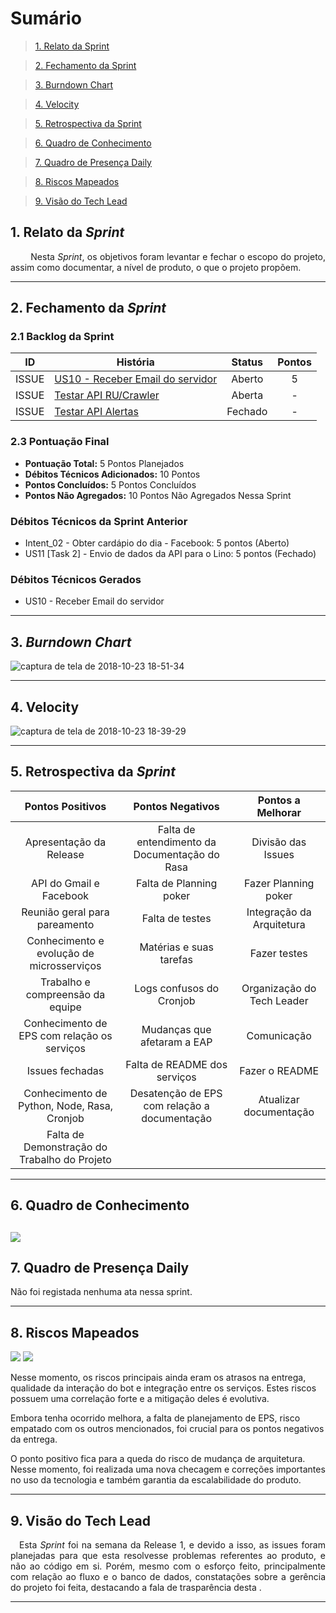 # Sumário

>[1. Relato da Sprint](#1-relato-da-sprint)

>[2. Fechamento da Sprint](#2-fechamento-da-sprint)

>[3. Burndown Chart](#3-brundown-chart)

>[4. Velocity](#4-velocity)

>[5. Retrospectiva da Sprint](#5-retrospectiva-da-sprint)

>[6. Quadro de Conhecimento](#6-quadro-de-conhecimento)

>[7. Quadro de Presença Daily](#7-quadro-de-presença-daily)

>[8. Riscos Mapeados](#8-riscos-mapeados)

>[9. Visão do Tech Lead](#9-visão-do-tech-lead)

## 1. Relato da _Sprint_

<p align="justify">   Nesta <i>Sprint</i>, os objetivos foram levantar e fechar o escopo do projeto, assim como documentar,  a nível de produto, o que o projeto propõem.


------------

## 2. Fechamento da _Sprint_

### 2.1 Backlog da Sprint

| ID | História | Status | Pontos |
|:--:| ------- | :----: | :----: |
|ISSUE|[US10 - Receber Email do servidor](https://github.com/fga-eps-mds/2018.2-Lino/issues/114)|Aberto|5|
|ISSUE|[Testar API RU/Crawler](https://github.com/fga-eps-mds/2018.2-Lino/issues/110)| Aberta | - |
|ISSUE|[Testar API Alertas](https://github.com/fga-eps-mds/2018.2-Lino/issues/109)|Fechado| - |


### 2.3 Pontuação Final

* __Pontuação Total:__ 5 Pontos Planejados
* __Débitos Técnicos Adicionados:__ 10 Pontos 
* __Pontos Concluídos:__ 5 Pontos Concluídos
* __Pontos Não Agregados:__ 10 Pontos Não Agregados Nessa Sprint

### Débitos Técnicos da Sprint Anterior

* Intent_02 - Obter cardápio do dia - Facebook: 5 pontos (Aberto)
* US11 [Task 2] - Envio de dados da API para o Lino: 5 pontos (Fechado)


### Débitos Técnicos Gerados

* US10 - Receber Email do servidor

------------
## 3. _Burndown Chart_

![captura de tela de 2018-10-23 18-51-34](https://user-images.githubusercontent.com/18364727/47393077-e492f280-d6f4-11e8-9ea3-67391818b258.png)

------------
## 4. Velocity

![captura de tela de 2018-10-23 18-39-29](https://user-images.githubusercontent.com/18364727/47392491-2a4ebb80-d6f3-11e8-98f0-0cf1dc40c9a0.png)

------------

## 5. Retrospectiva da _Sprint_


| Pontos Positivos                             | Pontos Negativos                              | Pontos a Melhorar          |
| :------------------------------------------: | :-------------------------------------------: | :------------------------: |
| Apresentação da Release                      | Falta de entendimento da Documentação do Rasa | Divisão das Issues         |
| API do Gmail e Facebook                      | Falta de Planning poker                       | Fazer Planning poker       |
| Reunião geral para pareamento                | Falta de testes                               | Integração da Arquitetura  |
| Conhecimento e evolução de microsserviços    | Matérias e suas tarefas                       | Fazer testes               |
| Trabalho e compreensão da equipe             | Logs confusos do Cronjob                      | Organização do Tech Leader |
| Conhecimento de EPS com relação os serviços  | Mudanças que afetaram a EAP                   | Comunicação                |
| Issues fechadas                              | Falta de README dos serviços                  | Fazer o README             |
| Conhecimento de Python, Node, Rasa, Cronjob  | Desatenção de EPS com relação a documentação  | Atualizar documentação     |
| Falta de Demonstração do Trabalho do Projeto |


------------
## 6. Quadro de Conhecimento
![](https://i.imgur.com/xjFPtQT.png)
------------

## 7. Quadro de Presença Daily

Não foi registada nenhuma ata nessa sprint.

------------
## 8. Riscos Mapeados
![](https://i.imgur.com/3igSsM7.png)
![](https://i.imgur.com/7jqsJ8O.png)

Nesse momento, os riscos principais ainda eram os atrasos na entrega, qualidade da interação do bot e integração entre os serviços. Estes riscos possuem uma correlação forte e a mitigação deles é evolutiva. 

Embora tenha ocorrido melhora, a falta de planejamento de EPS, risco empatado com os outros mencionados, foi crucial para os pontos negativos da entrega. 

O ponto positivo fica para a queda do risco de mudança de arquitetura. Nesse momento, foi realizada uma nova checagem e correções importantes no uso da tecnologia e também garantia da escalabilidade do produto.  

------------
## 9. Visão do Tech Lead

<p align="justify"> Esta <i>Sprint</i> foi na semana da Release 1, e devido a isso, as issues foram planejadas para que esta resolvesse problemas referentes ao produto, e não ao código em si. Porém, mesmo com o esforço feito, principalmente com relação ao fluxo e o banco de dados, constatações sobre a gerência do projeto foi feita, destacando a fala de trasparência desta .</p>

------------